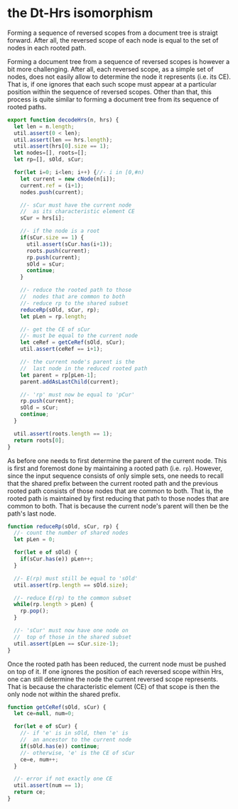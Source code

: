 
# the Dt-Hrs isomorphism

Forming a sequence of reversed scopes from a document tree is straigt forward.
After all, the reversed scope of each node is equal to the set of nodes in
each rooted path.

Forming a document tree from a sequence of reversed scopes is however a bit
more challenging. After all, each reversed scope, as a simple set of nodes,
does not easily allow to determine the node it represents (i.e. its CE). That
is, if one ignores that each such scope must appear at a particular position
within the sequence of reversed scopes. Other than that, this process is quite
similar to forming a document tree from its sequence of rooted paths.

```js
export function decodeHrs(n, hrs) {
  let len = n.length;
  util.assert(0 < len);
  util.assert(len == hrs.length);
  util.assert(hrs[0].size == 1);
  let nodes=[], roots=[];
  let rp=[], sOld, sCur;

  for(let i=0; i<len; i++) {//- i in [0,#n)
    let current = new cNode(n[i]);
    current.ref = (i+1);
    nodes.push(current);

    //- sCur must have the current node
    //  as its characteristic element CE
    sCur = hrs[i];

    //- if the node is a root
    if(sCur.size == 1) {
      util.assert(sCur.has(i+1));
      roots.push(current);
      rp.push(current);
      sOld = sCur;
      continue;
    }

    //- reduce the rooted path to those
    //  nodes that are common to both
    //- reduce rp to the shared subset
    reduceRp(sOld, sCur, rp);
    let pLen = rp.length;

    //- get the CE of sCur
    //- must be equal to the current node
    let ceRef = getCeRef(sOld, sCur);
    util.assert(ceRef == i+1);

    //- the current node's parent is the
    //  last node in the reduced rooted path
    let parent = rp[pLen-1];
    parent.addAsLastChild(current);

    //- 'rp' must now be equal to 'pCur'
    rp.push(current);
    sOld = sCur;
    continue;
  }

  util.assert(roots.length == 1);
  return roots[0];
}
```

As before one needs to first determine the parent of the current node. This
is first and foremost done by maintaining a rooted path (i.e. `rp`). However,
since the input sequence consists of only simple sets, one needs to recall
that the shared prefix between the current rooted path and the previous rooted
path consists of those nodes that are common to both. That is, the rooted path
is maintained by first reducing that path to those nodes that are common to
both. That is because the current node's parent will then be the path's last
node.

```js
function reduceRp(sOld, sCur, rp) {
  //- count the number of shared nodes
  let pLen = 0;

  for(let e of sOld) {
    if(sCur.has(e)) pLen++;
  }

  //- E(rp) must still be equal to 'sOld'
  util.assert(rp.length == sOld.size);

  //- reduce E(rp) to the common subset
  while(rp.length > pLen) {
    rp.pop();
  }

  //- 'sCur' must now have one node on
  //  top of those in the shared subset
  util.assert(pLen == sCur.size-1);
}
```

Once the rooted path has been reduced, the current node must be pushed on top
of it. If one ignores the position of each reversed scope within Hrs, one can
still determine the node the current reversed scope represents. That is because
the characteristic element (CE) of that scope is then the only node not within
the shared prefix.

```js
function getCeRef(sOld, sCur) {
  let ce=null, num=0;

  for(let e of sCur) {
    //- if 'e' is in sOld, then 'e' is
    //  an ancestor to the current node
    if(sOld.has(e)) continue;
    //- otherwise, 'e' is the CE of sCur
    ce=e, num++;
  }

  //- error if not exactly one CE
  util.assert(num == 1);
  return ce;
}
```
